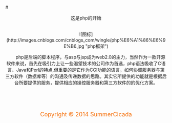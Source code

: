 #<center>这是php的开始<center>
<br/>

<center>![图标](http://images.cnblogs.com/cnblogs_com/wingle/php%E6%A1%86%E6%9E%B6.jpg "php框架")</center>

&emsp;&emsp;php是后端的脚本程序，与asp与jsp成为web2.0的主力，当然作为一款开源软件来说，首先在吸引力上让一些渴望技术的公司作为首选，php语法吸收了C语言、Java和Perl的特点,但重要的是它作为CGI功能的语言，如何协调服务器与第三方软件（数据库等）的沟通及传递数据的思路。其实它所提供的功能就是根据后台所要提供的服务，提供相应的操控服务器和第三方软件的的优化方案。

<br/>
<br/>
<br/>
<center><p style="color:#f6710d"><font size="4">Copyright &copy; 2014 SummerCicada</font></p></center>